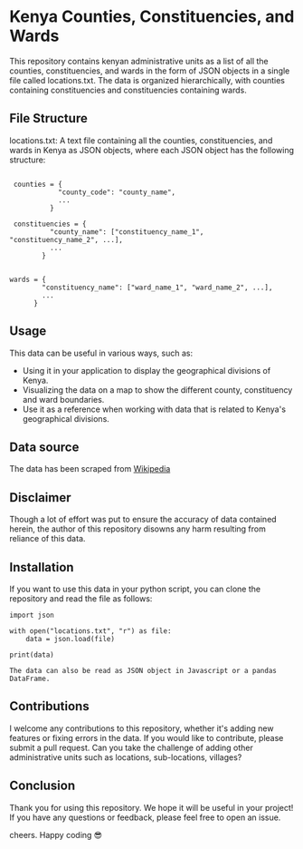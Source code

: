 # Kenya Counties, Constituencies, and Wards
This repository contains kenyan administrative units as a list of all the counties, constituencies, and wards  in the form of JSON objects in a single file called locations.txt. The data is organized hierarchically, with counties containing constituencies and constituencies containing wards.

## File Structure
locations.txt: A text file containing all the counties, constituencies, and wards in Kenya as JSON objects, where each JSON object has the following structure:
```

 counties = {
            "county_code": "county_name",
            ...
          }

 constituencies = {
          "county_name": ["constituency_name_1", "constituency_name_2", ...],
          ...
        }

  
wards = {
        "constituency_name": ["ward_name_1", "ward_name_2", ...],
        ...
      }

```

## Usage
This data can be useful in various ways, such as:

- Using it in your application to display the geographical divisions of Kenya.
- Visualizing the data on a map to show the different county, constituency and ward boundaries.
- Use it as a reference when working with data that is related to Kenya's geographical divisions.

## Data source
The data has been scraped from [Wikipedia](https://en.wikipedia.org/wiki/List_of_constituencies_of_Kenya)

## Disclaimer
Though a lot of effort was put to ensure the accuracy of data contained herein, the author of this repository disowns any harm resulting from reliance of this data.

## Installation
If you want to use this data in your python script, you can clone the repository and read the file as follows:

```
import json

with open("locations.txt", "r") as file:
    data = json.load(file)

print(data)
```
`The data can also be read as JSON object in Javascript or a pandas DataFrame.`

## Contributions
I welcome any contributions to this repository, whether it's adding new features or fixing errors in the data. If you would like to contribute, please submit a pull request.
Can you take the challenge of adding other administrative units such as locations, sub-locations, villages?


## Conclusion
Thank you for using this repository. We hope it will be useful in your project! If you have any questions or feedback, please feel free to open an issue.

cheers. Happy coding  :sunglasses:
